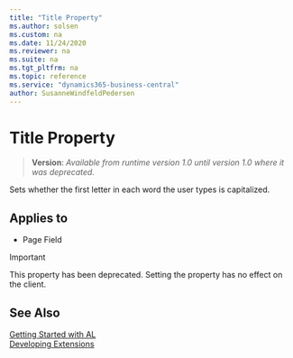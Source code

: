 ```yaml
---
title: "Title Property"
ms.author: solsen
ms.custom: na
ms.date: 11/24/2020
ms.reviewer: na
ms.suite: na
ms.tgt_pltfrm: na
ms.topic: reference
ms.service: "dynamics365-business-central"
author: SusanneWindfeldPedersen
---
```

[//]: # (START>DO_NOT_EDIT)
[//]: # (IMPORTANT:Do not edit any of the content between here and the END>DO_NOT_EDIT.)
[//]: # (Any modifications should be made in the .xml files in the ModernDev repo.)
# Title Property
> **Version**: _Available from runtime version 1.0 until version 1.0 where it was deprecated._

Sets whether the first letter in each word the user types is capitalized.

## Applies to
-   Page Field


[//]: # (IMPORTANT: END>DO_NOT_EDIT)

> [!IMPORTANT]  
> This property has been deprecated. Setting the property has no effect on the client. 

## See Also

[Getting Started with AL](../devenv-get-started.md)  
[Developing Extensions](../devenv-dev-overview.md)  
